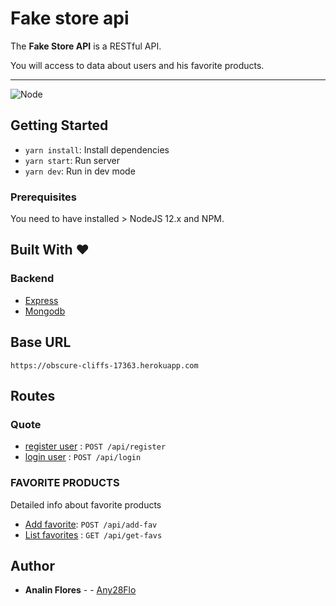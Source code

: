 # Fake store api
The <strong> Fake Store API</strong> is a RESTful API.

You will access to data about users and his favorite products.

***

![Node](https://img.shields.io/badge/node-%3E%3D%2012.x-brightgreen.svg)
## Getting Started

- `yarn install`: Install dependencies
- `yarn start`: Run server
- `yarn dev`: Run in dev mode

### Prerequisites

You need to have installed > NodeJS 12.x and NPM.

## Built With ❤

### Backend

* [Express](https://expressjs.com/)
* [Mongodb](https://www.mongodb.com/)

## Base URL

`https://obscure-cliffs-17363.herokuapp.com`
## Routes

### Quote
* [register user](docs/v1/user/register.md) : `POST /api/register`
* [login user](docs/v1/user/login.md) : `POST /api/login`

### FAVORITE PRODUCTS
Detailed info about favorite products
* [Add favorite](docs/v1/favs/add-fav.md): `POST /api/add-fav`
* [List favorites](docs/v1/favs/get-favs.md) : `GET /api/get-favs`


## Author

* **Analin Flores**  - - [Any28Flo](https://github.com/Any28Flo)



